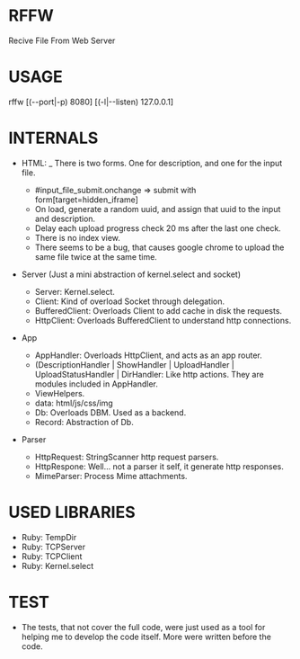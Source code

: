 RFFW
====

Recive File From Web Server


USAGE
=====

rffw [(--port|-p) 8080] [(-l|--listen) 127.0.0.1]


INTERNALS
=========

* HTML:
  _ There is two forms. One for description, and one for the input file.
  - #input_file_submit.onchange => submit with form[target=hidden_iframe]
  - On load, generate a random uuid, and assign that uuid to the input and
    description.
  - Delay each upload progress check 20 ms after the last one check.
  - There is no index view.
  - There seems to be a bug, that causes google chrome to upload the same file
    twice at the same time.

* Server (Just a mini abstraction of kernel.select and socket)
  - Server: Kernel.select.
  - Client: Kind of overload Socket through delegation.
  - BufferedClient: Overloads Client to add cache in disk the requests.
  - HttpClient: Overloads BufferedClient to understand http connections.

* App
  - AppHandler: Overloads HttpClient, and acts as an app router.
  - (DescriptionHandler | ShowHandler | UploadHandler | UploadStatusHandler | 
    DirHandler: Like http actions. They are modules included in AppHandler.
  - ViewHelpers.
  - data: html/js/css/img
  - Db: Overloads DBM. Used as a backend.
  - Record: Abstraction of Db.
* Parser
  - HttpRequest: StringScanner http request parsers.
  - HttpRespone: Well... not a parser it self, it generate http responses.
  - MimeParser: Process Mime attachments.

USED LIBRARIES
==============

  * Ruby: TempDir
  * Ruby: TCPServer
  * Ruby: TCPClient
  * Ruby: Kernel.select


TEST
====
  * The tests, that not cover the full code, were just used as a tool for 
    helping me to develop the code itself. More were written before the code.



